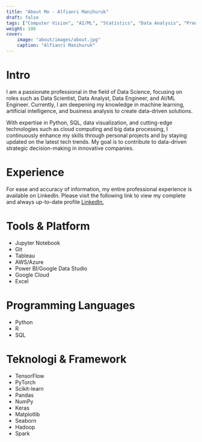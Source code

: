 ```yaml
---
title: "About Me - Alfianri Manihuruk"
draft: false
tags: ["Computer Vision", "AI/ML", "Statistics", "Data Analysis", "Predictive Analytics", "Data Mining", "Big Data"]
weight: 106
cover:
    image: "about/images/about.jpg"
    caption: "Alfianri Manihuruk"
---
```



# Intro
I am a passionate professional in the field of Data Science, focusing on roles such as Data Scientist, Data Analyst, Data Engineer, and AI/ML Engineer. Currently, I am deepening my knowledge in machine learning, artificial intelligence, and business analysis to create data-driven solutions. 

With expertise in Python, SQL, data visualization, and cutting-edge technologies such as cloud computing and big data processing, I continuously enhance my skills through personal projects and by staying updated on the latest tech trends. My goal is to contribute to data-driven strategic decision-making in innovative companies.

# Experience
For ease and accuracy of information, my entire professional experience is available on LinkedIn. Please visit the following link to view my complete and always up-to-date profile [LinkedIn.](https://www.linkedin.com/in/Alfianri-Manihuruk)



# Tools & Platform
- Jupyter Notebook
- Git
- Tableau
- AWS/Azure
- Power BI/Google Data Studio
- Google Cloud
- Excel
# Programming Languages
- Python
- R
- SQL
# Teknologi & Framework
- TensorFlow
- PyTorch
- Scikit-learn
- Pandas
- NumPy
- Keras
- Matplotlib
- Seaborn
- Hadoop
- Spark


